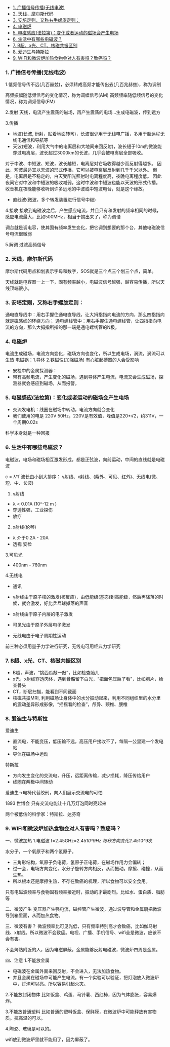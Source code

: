 - [1. 广播信号传播(无线电波)](#1-广播信号传播无线电波)
- [2. 天线，摩尔斯代码](#2-天线摩尔斯代码)
- [3. 安培定则，又称右手螺旋定则：](#3-安培定则又称右手螺旋定则)
- [4. 电磁炉](#4-电磁炉)
- [5. 电磁感应(法拉第)：变化或者运动的磁场会产生电场](#5-电磁感应法拉第变化或者运动的磁场会产生电场)
- [6. 生活中有哪些电磁波？](#6-生活中有哪些电磁波)
- [7. B超、x光、CT、核磁共振区别](#7-b超x光ct核磁共振区别)
- [8. 爱迪生与特斯拉](#8-爱迪生与特斯拉)
- [9. WIFI和微波炉加热食物会对人有害吗？致癌吗？](#9-wifi和微波炉加热食物会对人有害吗致癌吗)

### 1. 广播信号传播(无线电波)
1.低频信号传不远(几百赫兹)，必须转成高频才能传出去(几百兆赫兹)，称为调制

高频振幅随低频信号的变化情况，称为调幅信号(AM)
高频频率随低频信号的变化情况，称为调频信号(FM)

2.发射
天线，电流产生震荡的磁场，再产生震荡的电场...生成电磁波，传到远方

3.传播
- 地波(长波, 衍射，贴着地面转弯)，长波很少用于无线电广播，多用于超远程无线电通信和导航等
- 天波(短波，利用大气中的电离层和大地间来回反射)，波长短于10m的微波能穿过电离层，波长超过3000km的长波，几乎会被电离层全部吸收。

对于中波、中短波、短波，波长越短，电离层对它吸收得越少而反射得越多。
因此，短波最适宜以天波的形式传播，它可以被电离层反射到几千千米以外。
但是，电离层是不稳定的，白天受阳光照射时电离程度高，夜晚电离程度低。
因此夜间它对中波和中短波的吸收减弱，这时中波和中短波也能以天波的形式传播。
收音机在夜晚能够收听到许多远地的中波或中短波电台，就是这个缘故。

- 直线波(微波，多个转发装置进行信号中继)

4.接收
接收到电磁波之后，产生感应电流，并且只有和发射的频率相同的时候，感应电流最大，比如500MHz，相当于摘出来了，称为调谐

调台就是调电容，使其固有频率发生变化，把它调到想要的那个台，其他电磁波信号电流很微弱

5.解调
过滤高频信号




### 2. 天线，摩尔斯代码

摩尔斯代码用点和划表示字母和数字，SOS就是三个点三个划三个点，简单。

天线就是电容器一上一下，固有频率越小，电磁波信号越强，越容易传播，所以天线顶端很小。




### 3. 安培定则，又称右手螺旋定则：
通电直导线中：用右手握住通电直导线，让大拇指指向电流的方向，那么四指指向就是磁感线的环绕方向；
通电螺线管中：用右手握住通电螺线管，让四指指向电流的方向，那么大拇指所指的那一端是通电螺线管的N极。


### 4. 电磁炉
电流生成磁场，电流方向变化，磁场方向也变化，所以生成电场，涡流，涡流可以生热
电磁锅：1.导体 2.铁磁性(加强磁场)
有心脏起搏器的人会受影响

- 安检中的金属探测器：
- 带有高频电流，产生变化的磁场，遇到导体产生电流，电流又会生成磁场，探测器就会感应到磁场，从而报警。




### 5. 电磁感应(法拉第)：变化或者运动的磁场会产生电场

- 交流发电机：线圈在磁场中转动，电流方向就会变化
- 我们使用的电是 220V 50Hz，220V是有效值，峰值是220*√2，约311V，一个周期0.02s

科学本身就是一种回报



### 6. 生活中有哪些电磁波？
电磁波，电场和磁场相互激发形成，都是正弦波，向前运动，中间的直线就是电磁波

c = λ*f
波长由小到大排序：
γ射线、x射线、(紫外、可见、红外)、无线电(微、短、中、长波)

1. γ射线
- λ < 0.01A  (10^-12 m )
- 穿透性强，工业探伤
- 放疗

2. x射线(伦琴)
- λ 介于0.2A - 20A
- 透视 安检

3.可见光
- 400nm - 760nm

4.无线电
- 通讯

- γ射线由于原子核的激发(核反应)，由低能级(基态)到高能级，然后再降落的时候，就会激发，好比乒乓球掉落的声音
- x射线由于原子内层的电子激发
- 可见光由于原子外层电子激发
- 无线电由于电子周期性运动

前三种必须用量子力学进行研究，无线电可用经典力学研究


### 7. B超、x光、CT、核磁共振区别
- B超，声波，“挑西瓜敲一敲”，比如检查胎儿
- x光，x射线穿透肉体，遇到骨骼留下白光，“把面包压扁了看”，比如胸片，检查骨头
- CT，断层扫描，能看到不同截面
- 核磁共振MRI, 利用磁场让身体中的水分振动起来，利用不同组织里的水分里的震动差异形成影像，“摇摇看的检查”，颅骨、颈椎、腰椎


### 8. 爱迪生与特斯拉
爱迪生
- 直流电，不能变压，低压输不远，高压用户接收不了，每隔一公里建一个发电站
- 导体在磁场中运动

特斯拉
- 方向发生变化的交流电，升压，远距离传输，减少损耗，降压传给用户
- 线圈在两极中间转动

爱迪生->电椅代替绞刑，向人们展示交流电的可怕

1893 世博会 只有交流电能让十几万灯泡同时亮起来

两个被低估的科学家：特斯拉、达芬奇



### 9. WIFI和微波炉加热食物会对人有害吗？致癌吗？
一、微波加热
1.电磁波 f=2.45GHz=2.45*10^9Hz
每秒方向变化2.45*10^9次

水分子，一个氧原子和两个氢原子。

- 三角形结构，氧原子负电荷，氢原子正电荷，在磁场作用力会偏转；
- 过一会，电场方向变化，水分子旋转方向相反，从而振动。摩擦、碰撞，从而生热。
- 所以根本还是摩擦生热，不存在致癌的机理，所以食物可以安全食用。

只有电磁波频率与食物固有频率接近时，振动的才最剧烈。比如水、蛋白质、脂肪等

二、微波产生
变压器产生强电流，磁控管产生微波，通过波导管和金属扇把微波导到箱里面，从而加热食物。


三、微波有害？
微波频率比可见光低，只有频率特别高才会致癌，比如伽马射线、x射线。所以微波不会致癌。电视、广播、手机信号、wifi全是微波，应该不会有害。

不会烤熟附近的人，因为电磁屏蔽，金属能够反射电磁波，微波炉四周是金属。

四、注意
1.不能放金属
- 电磁波在金属外面来回反射，不会进入，无法加热食物。
- 并且金属在磁场中可能产生电流。有一个实验可以验证，把灯泡放入微波炉中，灯泡可以亮。所以容易引起火灾。

2.不能放封闭物体
比如饭盒、鸡蛋、马铃薯、西红柿，因为气体膨胀，容易爆炸。

3.不能放普通塑料
比如普通的塑料饭盒、保鲜膜，在微波炉中可能释放有害物质。抗高温的可以。

4.陶瓷、玻璃是可以的。

wifi放到微波炉里就不能用了，因为屏蔽了。
